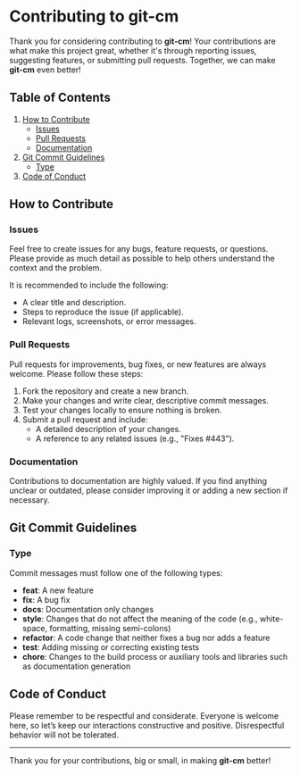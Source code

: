 # Contributing to git-cm

Thank you for considering contributing to **git-cm**! Your contributions are what make this project great, whether it's through reporting issues, suggesting features, or submitting pull requests. Together, we can make **git-cm** even better!

## Table of Contents

1. [How to Contribute](#how-to-contribute)
   - [Issues](#issues)
   - [Pull Requests](#pull-requests)
   - [Documentation](#documentation)
2. [Git Commit Guidelines](#git-commit-guidelines)
   - [Type](#type)
3. [Code of Conduct](#code-of-conduct)

## How to Contribute

### Issues

Feel free to create issues for any bugs, feature requests, or questions. Please provide as much detail as possible to help others understand the context and the problem.

It is recommended to include the following:

- A clear title and description.
- Steps to reproduce the issue (if applicable).
- Relevant logs, screenshots, or error messages.

### Pull Requests

Pull requests for improvements, bug fixes, or new features are always welcome. Please follow these steps:

1. Fork the repository and create a new branch.
2. Make your changes and write clear, descriptive commit messages.
3. Test your changes locally to ensure nothing is broken.
4. Submit a pull request and include:
   - A detailed description of your changes.
   - A reference to any related issues (e.g., "Fixes #443").

### Documentation

Contributions to documentation are highly valued. If you find anything unclear or outdated, please consider improving it or adding a new section if necessary.

## Git Commit Guidelines

### Type

Commit messages must follow one of the following types:

- **feat**: A new feature
- **fix**: A bug fix
- **docs**: Documentation only changes
- **style**: Changes that do not affect the meaning of the code (e.g., white-space, formatting, missing semi-colons)
- **refactor**: A code change that neither fixes a bug nor adds a feature
- **test**: Adding missing or correcting existing tests
- **chore**: Changes to the build process or auxiliary tools and libraries such as documentation generation

## Code of Conduct

Please remember to be respectful and considerate.
Everyone is welcome here, so let’s keep our interactions constructive and positive.
Disrespectful behavior will not be tolerated.

---

Thank you for your contributions, big or small, in making **git-cm** better!
